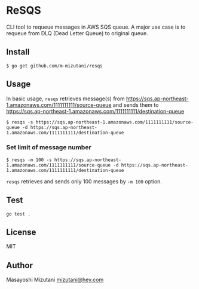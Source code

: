 # ReSQS

CLI tool to requeue messages in AWS SQS queue. A major use case is to requeue from DLQ (Dead Letter Queue) to original queue.

## Install

```
$ go get github.com/m-mizutani/resqs
```

## Usage

In basic usage, `resqs` retrieves message(s) from https://sqs.ap-northeast-1.amazonaws.com/1111111111/source-queue and sends them to https://sqs.ap-northeast-1.amazonaws.com/1111111111/destination-queue

```
$ resqs -s https://sqs.ap-northeast-1.amazonaws.com/1111111111/source-queue -d https://sqs.ap-northeast-1.amazonaws.com/1111111111/destination-queue
```

### Set limit of message number

```
$ resqs -m 100 -s https://sqs.ap-northeast-1.amazonaws.com/1111111111/source-queue -d https://sqs.ap-northeast-1.amazonaws.com/1111111111/destination-queue
```

`resqs` retrieves and sends only 100 messages by `-m 100` option.

## Test

```
go test .
```

## License

MIT

## Author

Masayoshi Mizutani <mizutani@hey.com>
